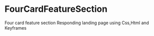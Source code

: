 # FourCardFeatureSection
Four card feature section Responding landing page using Css,Html and Keyframes
